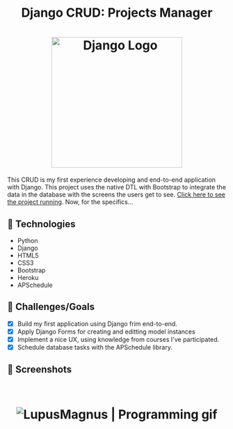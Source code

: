 <h1 align="center">Django CRUD: Projects Manager</h1>
<h1 align="center">
  <img align="center" height="300px" alt="Django Logo" src="https://user-images.githubusercontent.com/71194923/143504007-1653ba9b-67c1-4a23-bbfa-17c50179e2cb.png" />         
</h1>

This CRUD is my first experience developing and end-to-end application with Django. This project uses the native DTL with Bootstrap to integrate the data in the database with the screens the users get to see. [Click here to see the project running](https://lupus-first-django.herokuapp.com/).
Now, for the specifics...

## 🧰 Technologies

- Python
- Django
- HTML5
- CSS3
- Bootstrap
- Heroku
- APSchedule

## 🎯 Challenges/Goals

- [x] Build my first application using Django frim end-to-end.
- [x] Apply Django Forms for creating and editting model instances
- [x] Implement a nice UX, using knowledge from courses I've participated.
- [x] Schedule database tasks with the APSchedule library.

## 🎥 Screenshots

<br>
<h1 align="center">
  <img align="center" alt="LupusMagnus | Programming gif" src="https://user-images.githubusercontent.com/71194923/143504570-e5ea1702-05df-4ddc-8a02-e24bc6ff4e09.png" />         
</h1>
